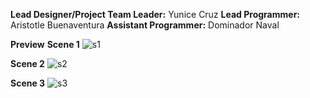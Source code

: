 **Lead Designer/Project Team Leader:** Yunice Cruz 
**Lead Programmer:** Aristotle Buenaventura
**Assistant Programmer:** Dominador Naval

**Preview**
**Scene 1**
![s1](https://github.com/aristotleBuenaventura/FloodReady/assets/79913411/fc3e416f-5410-4e4f-8754-4f48e47b3aa6)

**Scene 2**
![s2](https://github.com/aristotleBuenaventura/FloodReady/assets/79913411/b1a28683-dd77-40eb-a9dc-d22a6a46ab40)

**Scene 3**
![s3](https://github.com/aristotleBuenaventura/FloodReady/assets/79913411/72d87251-cbf2-44c3-9566-6a3c1d7bf244)
